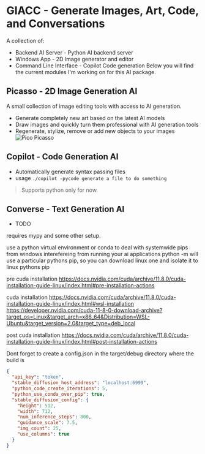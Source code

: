 # GIACC - Generate Images, Art, Code, and Conversations
A collection of:
* Backend AI Server - Python AI backend server
* Windows App - 2D Image generator and editor
* Command Line Interface - Copilot Code generation
Below you will find the current modules I'm working on for this AI package. 
## Picasso - 2D Image Generation AI
A small collection of image editing tools with access to AI generation.
* Generate completely new art based on the latest AI models
* Draw images and quickly turn them professional with AI generation tools
* Regenerate, stylize, remove or add new objects to your images
![Pico Picasso](https://github.com/EZroot/GAID/blob/master/showcase.png?raw=true)
## Copilot - Code Generation AI
* Automatically generate syntax passing files
* usage  ```./copilot -pycode generate a file to do something```

> Supports python only for now.

## Converse - Text Generation AI
* TODO

requires mypy and some other setup.

use a python virtual environment or conda to deal with systemwide pips from windows interefereing from running your ai applications
python -m will use a particular pythons pip, so you can download linux one and isolate it to linux pythons pip

pre cuda installation
https://docs.nvidia.com/cuda/archive/11.8.0/cuda-installation-guide-linux/index.html#pre-installation-actions

cuda installation
https://docs.nvidia.com/cuda/archive/11.8.0/cuda-installation-guide-linux/index.html#wsl-installation
https://developer.nvidia.com/cuda-11-8-0-download-archive?target_os=Linux&target_arch=x86_64&Distribution=WSL-Ubuntu&target_version=2.0&target_type=deb_local

post cuda installation
https://docs.nvidia.com/cuda/archive/11.8.0/cuda-installation-guide-linux/index.html#post-installation-actions

Dont forget to create a config.json in the target/debug directory where the build is
```json
{
  "api_key": "token",
  "stable_diffusion_host_address": "localhost:6999",
  "python_code_create_iterations": 5,
  "python_use_conda_over_pip": true,
  "stable_diffusion_config": {
    "height": 512,
    "width": 712,
    "num_inference_steps": 800,
    "guidance_scale": 7.5,
    "img_count": 25,
    "use_columns": true
  }
}
```
